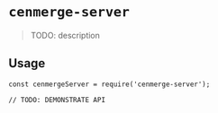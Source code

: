 # `cenmerge-server`

> TODO: description

## Usage

```
const cenmergeServer = require('cenmerge-server');

// TODO: DEMONSTRATE API
```
